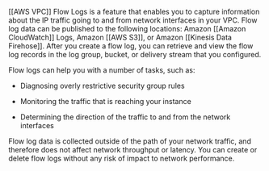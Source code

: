 
[[AWS VPC]] Flow Logs is a feature that enables you to capture information about the IP traffic going to and from network interfaces in your VPC. Flow log data can be published to the following locations: Amazon [[Amazon CloudWatch]] Logs, Amazon [[AWS S3]], or Amazon [[Kinesis Data Firehose]]. After you create a flow log, you can retrieve and view the flow log records in the log group, bucket, or delivery stream that you configured.

Flow logs can help you with a number of tasks, such as:

- Diagnosing overly restrictive security group rules
    
- Monitoring the traffic that is reaching your instance
    
- Determining the direction of the traffic to and from the network interfaces
    

Flow log data is collected outside of the path of your network traffic, and therefore does not affect network throughput or latency. You can create or delete flow logs without any risk of impact to network performance.
